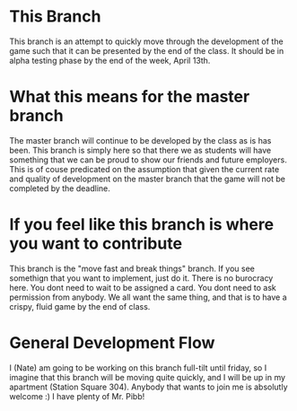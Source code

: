 # This Branch
This branch is an attempt to quickly move through the development of the game such that it can be presented by the end of the class. It should be in alpha testing phase by the end of the week, April 13th.

# What this means for the master branch
The master branch will continue to be developed by the class as is has been. This branch is simply here so that there we as students will have something that we can be proud to show our friends and future employers. This is of couse predicated on the assumption that given the current rate and quality of development on the master branch that the game will not be completed by the deadline.

# If you feel like this branch is where you want to contribute
This branch is the "move fast and break things" branch. If you see somethign that you want to implement, just do it. There is no burocracy here. You dont need to wait to be assigned a card. You dont need to ask permission from anybody. We all want the same thing, and that is to have a crispy, fluid game by the end of class. 

# General Development Flow
I (Nate) am going to be working on this branch full-tilt until friday, so I imagine that this branch will be moving quite quickly, and I will be up in my apartment (Station Square 304). Anybody that wants to join me is absolutly welcome :) I have plenty of Mr. Pibb!
